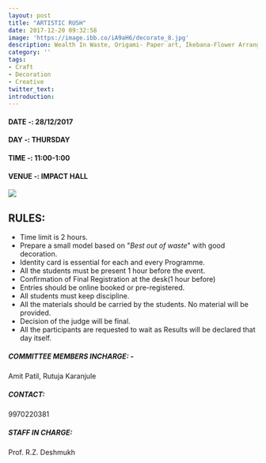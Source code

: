 ```yaml
---
layout: post
title: "ARTISTIC RUSH"
date: 2017-12-20 09:32:58
image: 'https://image.ibb.co/iA9aH6/decorate_8.jpg'
description: Wealth In Waste, Origami- Paper art, Ikebana-Flower Arrangement and other creative decorations 
category: ''
tags:
- Craft
- Decoration
- Creative
twitter_text:
introduction:
---
```


#### DATE -: 28/12/2017
#### DAY -: THURSDAY                                         
#### TIME -:  11:00-1:00
#### VENUE -:  IMPACT HALL

[<img src="https://image.ibb.co/gdyPVG/register_now_red.png">](https://goo.gl/forms/sefHCsKgF7mLthzG3)

## RULES:

* Time limit is 2 hours.
* Prepare a small model based on "*Best out of waste*" with good decoration.
* Identity card is essential for each and every Programme.
* All the students must be present 1 hour before the event.
* Confirmation of Final Registration at the desk(1 hour before)
* Entries should be online booked or pre-registered.
* All students must keep discipline.
* All the materials should be carried by the students. No material will be provided.
* Decision of the judge will be final.
* All the participants are requested to wait as Results will be declared that day itself.


##### COMMITTEE MEMBERS INCHARGE: - 
Amit Patil,
Rutuja Karanjule										

##### CONTACT: 
9970220381

##### STAFF IN CHARGE:
Prof. R.Z. Deshmukh

